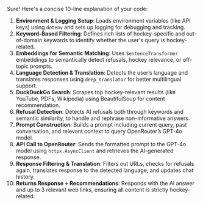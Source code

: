 Sure! Here's a concise 10-line explanation of your code:

1. **Environment & Logging Setup**: Loads environment variables (like API keys) using `dotenv` and sets up logging for debugging and tracking.
2. **Keyword-Based Filtering**: Defines rich lists of hockey-specific and out-of-domain keywords to identify whether the user's query is hockey-related.
3. **Embeddings for Semantic Matching**: Uses `SentenceTransformer` embeddings to semantically detect refusals, hockey relevance, or off-topic prompts.
4. **Language Detection & Translation**: Detects the user’s language and translates responses using `deep_translator` for better multilingual support.
5. **DuckDuckGo Search**: Scrapes top hockey-relevant results (like YouTube, PDFs, Wikipedia) using BeautifulSoup for content recommendation.
6. **Refusal Detection**: Detects AI refusals both through keywords and semantic similarity, to handle and rephrase non-informative answers.
7. **Prompt Construction**: Builds a prompt including current query, past conversation, and relevant context to query OpenRouter’s GPT-4o model.
8. **API Call to OpenRouter**: Sends the formatted prompt to the GPT-4o model using `httpx.AsyncClient` and retrieves the AI-generated response.
9. **Response Filtering & Translation**: Filters out URLs, checks for refusals again, translates response to the detected language, and updates chat history.
10. **Returns Response + Recommendations**: Responds with the AI answer and up to 3 relevant web links, ensuring all content is strictly hockey-related.


